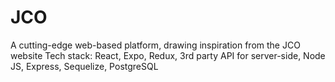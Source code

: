 # JCO
A cutting-edge web-based platform, drawing inspiration from the JCO website Tech stack: React,  Expo, Redux, 3rd party API for server-side, Node JS, Express, Sequelize, PostgreSQL
